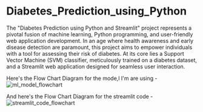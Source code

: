 # Diabetes_Prediction_using_Python
The "Diabetes Prediction using Python and Streamlit" project represents a pivotal fusion of machine learning, Python programming, and user-friendly web application development. In an age where health awareness and early disease detection are paramount, this project aims to empower individuals with a tool for assessing their risk of diabetes. At its core lies a Support Vector Machine (SVM) classifier, meticulously trained on a diabetes dataset, and a Streamlit web application designed for seamless user interaction.

Here's the Flow Chart Diagram for the mode,l I'm are using -
![ml_model_flowchart](https://github.com/avii1403/Diabetes_Prediction_using_Python/assets/142523327/cf4c9507-6593-4324-9186-75eae9619381)

And here's the Flow Chart Diagram for the streamlit code -
![streamlit_code_flowchart](https://github.com/avii1403/Diabetes_Prediction_using_Python/assets/142523327/a028bd15-08f6-497e-bd63-fda4cce82c35)
